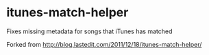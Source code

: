 itunes-match-helper
===================

Fixes missing metadata for songs that iTunes has matched

Forked from http://blog.lastedit.com/2011/12/18/itunes-match-helper/